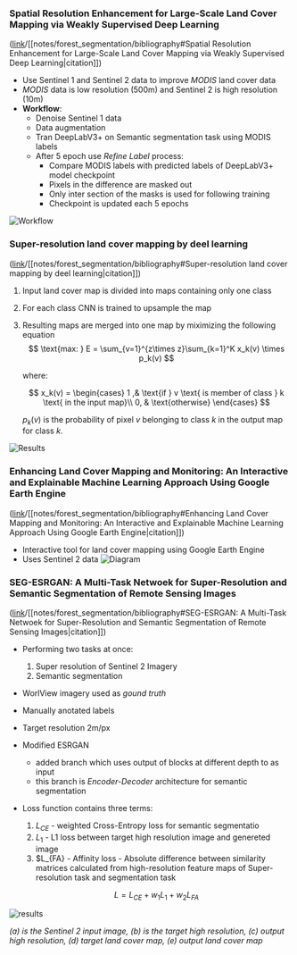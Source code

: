 ### Spatial Resolution Enhancement for Large-Scale Land Cover Mapping via Weakly Supervised Deep Learning
([link](https://www.ingentaconnect.com/content/asprs/pers/2021/00000087/00000006/art00009)/[[notes/forest_segmentation/bibliography#Spatial Resolution Enhancement for Large-Scale Land Cover Mapping via Weakly Supervised Deep Learning|citation]])

- Use Sentinel 1 and Sentinel 2 data to improve *MODIS* land cover data
- *MODIS* data is low resolution (500m) and Sentinel 2 is high resolution (10m)
- **Workflow**:
    - Denoise Sentinel 1 data
    - Data augmentation
    - Tran DeepLabV3+ on Semantic segmentation task using MODIS labels
    - After 5 epoch use *Refine Label* process:
        - Compare MODIS labels with predicted labels of DeepLabV3+ model checkpoint
        - Pixels in the difference are masked out
        - Only inter section of the masks is used for following training
        - Checkpoint is updated each 5 epochs

![Workflow](modis_enhancement.png)

### Super-resolution land cover mapping by deel learning
([link](https://www.tandfonline.com/doi/abs/10.1080/2150704x.2019.1587196)/[[notes/forest_segmentation/bibliography#Super-resolution land cover mapping by deel learning|citation]])

1. Input land cover map is divided into maps containing only one class
1. For each class CNN is trained to upsample the map
1. Resulting maps are merged into one map by miximizing the following equation
    $$ \text{max: } E = \sum_{v=1}^{z\times z}\sum_{k=1}^K x_k(v) \times p_k(v) $$

    where:

    $$ x_k(v) =  
    \begin{cases}
    1 ,& \text{if } v \text{ is member of class } k \text{ in the input map}\\
    0, & \text{otherwise}
    \end{cases}  
    $$

    $p_k(v)$ is the probability of pixel $v$ belonging to class $k$ in the output map for class $k$.

![Results](deep_SRM.png)

### Enhancing Land Cover Mapping and Monitoring: An Interactive and Explainable Machine Learning Approach Using Google Earth Engine
([link](https://www.mdpi.com/2072-4292/15/18/4585)/[[notes/forest_segmentation/bibliography#Enhancing Land Cover Mapping and Monitoring: An Interactive and Explainable Machine Learning Approach Using Google Earth Engine|citation]])

- Interactive tool for land cover mapping using Google Earth Engine
- Uses Sentinel 2 data
![Diagram](gee_colab_tool.png)

### SEG-ESRGAN: A Multi-Task Netwoek for Super-Resolution and Semantic Segmentation of Remote Sensing Images
([link](https://www.mdpi.com/2072-4292/14/22/5862)/[[notes/forest_segmentation/bibliography#SEG-ESRGAN: A Multi-Task Netwoek for Super-Resolution and Semantic Segmentation of Remote Sensing Images|citation]])

- Performing two tasks at once:
	1. Super resolution of Sentinel 2 Imagery
	1. Semantic segmentation
- WorlView imagery used as *gound truth*
- Manually anotated labels
- Target resolution 2m/px
- Modified ESRGAN
	- added branch which uses output of blocks at different depth to as input 
	- this branch is *Encoder-Decoder* architecture for semantic segmentation
- Loss function contains three terms:
	1. $L_{CE}$ - weighted Cross-Entropy loss for semantic segmentatio
	1. $L_1$ - L1 loss between target high resolution image and genereted image
	1. $L_{FA} - Affinity loss - Absolute difference between similarity matrices calculated from high-resolution feature maps of Super-resolution task and segmentation task

	$$L = L_{CE} + w_1 L_1 + w_2 L_{FA}$$

![results](segesrgan.png) 

*(a) is the Sentinel 2 input image, (b) is the target high resolution, (c) output high resolution, (d) target land cover map, (e) output land cover map*

